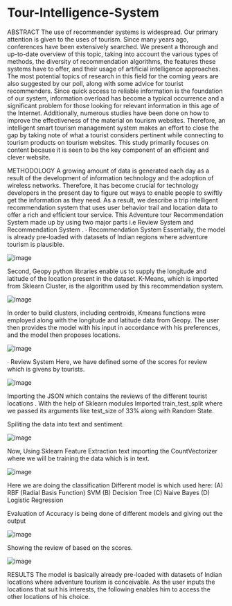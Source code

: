 # Tour-Intelligence-System

ABSTRACT
The use of recommender systems is widespread.
Our primary attention is given to the uses of tourism. 
Since many years ago, conferences have been extensively searched.
We present a thorough and up-to-date overview of this topic, taking into account the various types of methods, the diversity of recommendation algorithms, the features these systems have to offer, and their usage of artificial intelligence approaches. 
The most potential topics of research in this field for the coming years are also suggested by our poll, along with some advice for tourist recommenders. 
Since quick access to reliable information is the foundation of our system, information overload has become a typical occurrence and a significant problem for those looking for relevant information in this age of the Internet. 
Additionally, numerous studies have been done on how to improve the effectiveness of the material on tourism websites.
Therefore, an intelligent smart tourism management system makes an effort to close the gap by taking note of what a tourist considers pertinent while connecting to tourism products on tourism websites. 
This study primarily focuses on content because it is seen to be the key component of an efficient and clever website.

METHODOLOGY
A growing amount of data is generated each day as a result of the development of information technology and the adoption of wireless networks. Therefore, it has become crucial for technology developers in the present day to figure out ways to enable people to swiftly get the information as they need. As a result, we describe a trip intelligent recommendation system that uses user behavior trail and location data to offer a rich and efficient tour service.
This Adventure tour Recommendation System  made up by using two major parts 
i.e Review System and Recommendation System .
∙ Recommendation System
Essentially, the model is already pre-loaded with datasets of Indian regions where adventure tourism is plausible.

![image](https://github.com/Iamkrmayank/Tour-Intelligence-System/assets/103871423/cff975b3-56c8-4f7e-a9f5-6f1603187b97)

Second, Geopy python libraries enable us to supply the longitude and latitude of the location present in the dataset.
K-Means, which is imported from Sklearn Cluster, is the algorithm used by this recommendation system.

![image](https://github.com/Iamkrmayank/Tour-Intelligence-System/assets/103871423/85bdf518-0d4f-4458-ba63-2276cb6f0148)


In order to build clusters, including centroids, Kmeans functions were employed along with the longitude and latitude data from Geopy.
The user then provides the model with his input in accordance with his preferences, and the model then proposes locations.

![image](https://github.com/Iamkrmayank/Tour-Intelligence-System/assets/103871423/63308333-21ff-4108-b858-c188eb896abe)

∙ Review System
Here, we have defined some of the scores for review which is givens by tourists.

![image](https://github.com/Iamkrmayank/Tour-Intelligence-System/assets/103871423/614cf21e-87ea-4531-8c06-32a8f54cf168)

Importing the JSON which contains the reviews of the different tourist locations . With the help of Sklearn modules 
Imported train_test_split where we passed its arguments like test_size of 33% along with Random State.

Spiliting the data into text and sentiment.

![image](https://github.com/Iamkrmayank/Tour-Intelligence-System/assets/103871423/4939c5c1-8d62-4987-ac7d-2441487b1667)

Now, Using Sklearn Feature Extraction text importing the CountVectorizer where we will be training the data which is in text.

![image](https://github.com/Iamkrmayank/Tour-Intelligence-System/assets/103871423/40660f6b-1e98-4d72-98ce-4f5936e0c5f4)

Here we are doing the classification 
Different model is which used here:
(A) RBF (Radial Basis Function) SVM
(B) Decision Tree
(C) Naive Bayes
(D) Logistic Regression

Evaluation of Accuracy is being done of different models and giving out the output 

![image](https://github.com/Iamkrmayank/Tour-Intelligence-System/assets/103871423/67f18caf-6dcb-477a-807f-47d0c1e3ca95)

Showing the review of based on the scores.

![image](https://github.com/Iamkrmayank/Tour-Intelligence-System/assets/103871423/c03839ab-bb16-425d-beaa-a1b715769da8)

RESULTS
The model is basically already pre-loaded with datasets of Indian locations where adventure tourism is conceivable.
As the user inputs the locations that suit his interests, the following enables him to access the other locations of his choice.




